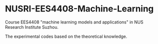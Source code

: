 # NUSRI-EES4408-Machine-Learning

Course EES4408 "machine learning models and applications" in NUS Research Institute Suzhou.

The experimental codes based on the theoretical knowledge.
